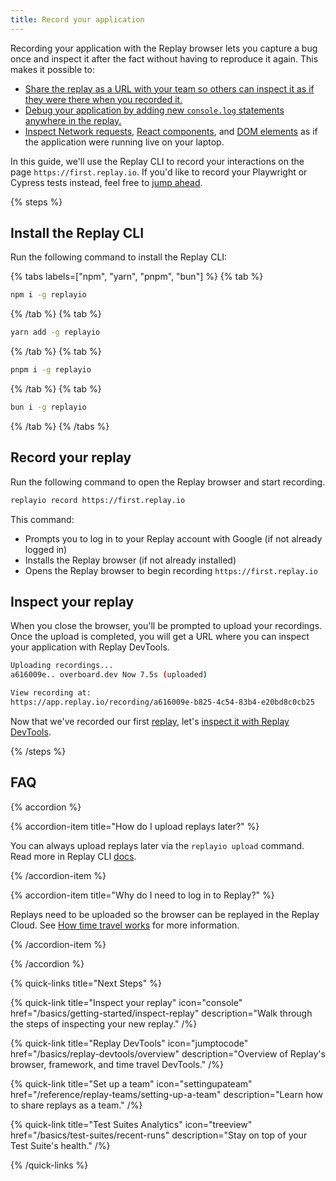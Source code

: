 ```yaml
---
title: Record your application
---
```


Recording your application with the Replay browser lets you capture a bug once and inspect it after the fact without having to reproduce it again. This makes it possible to:

- [Share the replay as a URL with your team so others can inspect it as if they were there when you recorded it.](/basics/replay-devtools/time-travel-devtools/collaborative-devtools)
- [Debug your application by adding new `console.log` statements anywhere in the replay.](/basics/replay-devtools/time-travel-devtools/live-console-logs)
- [Inspect Network requests](/basics/replay-devtools/browser-devtools/network-monitor), [React components](/basics/replay-devtools/framework-devtools/react-panel), and [DOM elements](/basics/replay-devtools/browser-devtools/elements-panel) as if the application were running live on your laptop.

In this guide, we'll use the Replay CLI to record your interactions on the page `https://first.replay.io`. If you'd like to record your Playwright or Cypress tests instead, feel free to [jump ahead](/reference/test-runners/overview).

{% steps %}

## Install the Replay CLI

Run the following command to install the Replay CLI:

{% tabs labels=["npm", "yarn", "pnpm", "bun"] %}
{% tab %}

```sh
npm i -g replayio
```

{% /tab %}
{% tab %}

```sh
yarn add -g replayio
```

{% /tab %}
{% tab %}

```sh
pnpm i -g replayio
```

{% /tab %}
{% tab %}

```sh
bun i -g replayio
```

{% /tab %}
{% /tabs %}

## Record your replay

Run the following command to open the Replay browser and start recording.

```sh
replayio record https://first.replay.io
```

This command:

- Prompts you to log in to your Replay account with Google (if not already logged in)
- Installs the Replay browser (if not already installed)
- Opens the Replay browser to begin recording `https://first.replay.io`

## Inspect your replay

When you close the browser, you'll be prompted to upload your recordings. Once the upload is completed, you will get a URL where you can inspect your application with Replay DevTools.

```sh
Uploading recordings...
a616009e.. overboard.dev Now 7.5s (uploaded)

View recording at:
https://app.replay.io/recording/a616009e-b825-4c54-83b4-e20bd8c0cb25
```

Now that we've recorded our first [replay](https://app.replay.io/recording/a616009e-b825-4c54-83b4-e20bd8c0cb25), let's [inspect it with Replay DevTools](/basics/getting-started/inspect-replay).

{% /steps %}

## FAQ

{% accordion %}

{% accordion-item title="How do I upload replays later?" %}

You can always upload replays later via the `replayio upload` command. Read more in Replay CLI [docs](/reference/replay-cli/commands).

{% /accordion-item %}

{% accordion-item title="Why do I need to log in to Replay?" %}

Replays need to be uploaded so the browser can be replayed in the Replay Cloud. See [How time travel works](/basics/time-travel/how-does-time-travel-work) for more information.

{% /accordion-item %}

{% /accordion %}

{% quick-links title="Next Steps"  %}

{% quick-link
  title="Inspect your replay"
  icon="console"
  href="/basics/getting-started/inspect-replay"
  description="Walk through the steps of inspecting your new replay."
/%}

{% quick-link
  title="Replay DevTools"
  icon="jumptocode"
  href="/basics/replay-devtools/overview"
  description="Overview of Replay's browser, framework, and time travel DevTools."
/%}

{% quick-link
  title="Set up a team"
  icon="settingupateam"
  href="/reference/replay-teams/setting-up-a-team"
  description="Learn how to share replays as a team."
/%}

{% quick-link
  title="Test Suites Analytics"
  icon="treeview"
  href="/basics/test-suites/recent-runs"
  description="Stay on top of your Test Suite's health."
/%}

{% /quick-links %}
